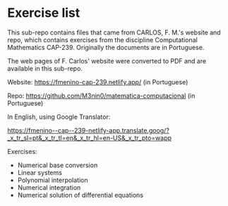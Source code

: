 # Exercise list

This sub-repo contains files that came from CARLOS, F. M.'s website and repo, which contains exercises from the discipline Computational Mathematics CAP-239. Originally the documents are in Portuguese.

The web pages of F. Carlos' website were converted to PDF and are available in this sub-repo.

Website: https://fmenino-cap-239.netlify.app/ (in Portuguese)

Repo: https://github.com/M3nin0/matematica-computacional (in Portuguese)

In English, using Google Translator:

https://fmenino--cap--239-netlify-app.translate.goog/?_x_tr_sl=pt&_x_tr_tl=en&_x_tr_hl=en-US&_x_tr_pto=wapp

Exercises:

- Numerical base conversion
- Linear systems
- Polynomial interpolation
- Numerical integration
- Numerical solution of differential equations
